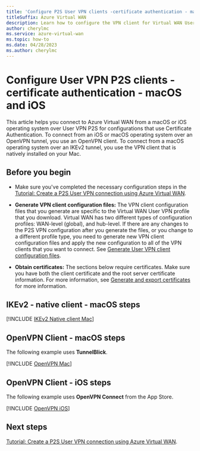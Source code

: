 ```yaml
---
title: 'Configure P2S User VPN clients -certificate authentication - macOS and iOS'
titleSuffix: Azure Virtual WAN
description: Learn how to configure the VPN client for Virtual WAN User VPN configurations that use certificate authentication and IKEv2 or OpenVPN tunnel. This article applies to macOS and iOS.
author: cherylmc
ms.service: azure-virtual-wan
ms.topic: how-to
ms.date: 04/28/2023
ms.author: cherylmc
---
```


# Configure User VPN P2S clients - certificate authentication - macOS and iOS

This article helps you connect to Azure Virtual WAN from a macOS or iOS operating system over User VPN P2S for configurations that use Certificate Authentication. To connect from an iOS or macOS operating system over an OpenVPN tunnel, you use an OpenVPN client. To connect from a macOS operating system over an IKEv2 tunnel, you use the VPN client that is natively installed on your Mac.

## Before you begin

* Make sure you've completed the necessary configuration steps in the [Tutorial: Create a P2S User VPN connection using Azure Virtual WAN](virtual-wan-point-to-site-portal.md).

* **Generate VPN client configuration files:** The VPN client configuration files that you generate are specific to the Virtual WAN User VPN profile that you download. Virtual WAN has two different types of configuration profiles: WAN-level (global), and hub-level. If there are any changes to the P2S VPN configuration after you generate the files, or you change to a different profile type, you need to generate new VPN client configuration files and apply the new configuration to all of the VPN clients that you want to connect. See [Generate User VPN client configuration files](about-vpn-profile-download.md).

* **Obtain certificates:** The sections below require certificates. Make sure you have both the client certificate and the root server certificate information. For more information, see [Generate and export certificates](certificates-point-to-site.md) for more information.

## <a name="ikev2-macOS"></a>IKEv2 - native client - macOS steps

[!INCLUDE [IKEv2 Native client Mac](../../includes/virtual-wan-certificates-mac-native-client-include.md)]

##  <a name="openvpn-macOS"></a>OpenVPN Client - macOS steps

The following example uses **TunnelBlick**.

[!INCLUDE [OpenVPN Mac](../../includes/vpn-gateway-vwan-config-openvpn-mac.md)]

##  <a name="OpenVPN-iOS"></a>OpenVPN Client - iOS steps

The following example uses **OpenVPN Connect** from the App Store.

[!INCLUDE [OpenVPN iOS](../../includes/vpn-gateway-vwan-config-openvpn-ios.md)]

## Next steps

[Tutorial: Create a P2S User VPN connection using Azure Virtual WAN](virtual-wan-point-to-site-portal.md).
